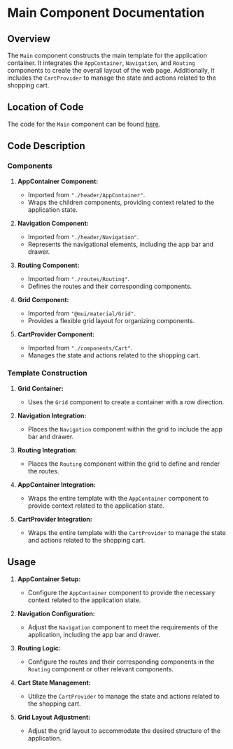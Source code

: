 # Main Component Documentation

## Overview
The `Main` component constructs the main template for the application container. It integrates the `AppContainer`, `Navigation`, and `Routing` components to create the overall layout of the web page. Additionally, it includes the `CartProvider` to manage the state and actions related to the shopping cart.

## Location of Code
The code for the `Main` component can be found [here](https://github.com/nainisha-b/slash/blob/main/client/src/Main.js).

## Code Description

### Components
1. **AppContainer Component:**
   - Imported from `"./header/AppContainer"`.
   - Wraps the children components, providing context related to the application state.

2. **Navigation Component:**
   - Imported from `"./header/Navigation"`.
   - Represents the navigational elements, including the app bar and drawer.

3. **Routing Component:**
   - Imported from `"./routes/Routing"`.
   - Defines the routes and their corresponding components.

4. **Grid Component:**
   - Imported from `"@mui/material/Grid"`.
   - Provides a flexible grid layout for organizing components.

5. **CartProvider Component:**
   - Imported from `"./components/Cart"`.
   - Manages the state and actions related to the shopping cart.

### Template Construction
1. **Grid Container:**
   - Uses the `Grid` component to create a container with a row direction.

2. **Navigation Integration:**
   - Places the `Navigation` component within the grid to include the app bar and drawer.

3. **Routing Integration:**
   - Places the `Routing` component within the grid to define and render the routes.

4. **AppContainer Integration:**
   - Wraps the entire template with the `AppContainer` component to provide context related to the application state.

5. **CartProvider Integration:**
   - Wraps the entire template with the `CartProvider` to manage the state and actions related to the shopping cart.

## Usage
1. **AppContainer Setup:**
   - Configure the `AppContainer` component to provide the necessary context related to the application state.

2. **Navigation Configuration:**
   - Adjust the `Navigation` component to meet the requirements of the application, including the app bar and drawer.

3. **Routing Logic:**
   - Configure the routes and their corresponding components in the `Routing` component or other relevant components.

4. **Cart State Management:**
   - Utilize the `CartProvider` to manage the state and actions related to the shopping cart.

5. **Grid Layout Adjustment:**
   - Adjust the grid layout to accommodate the desired structure of the application.

